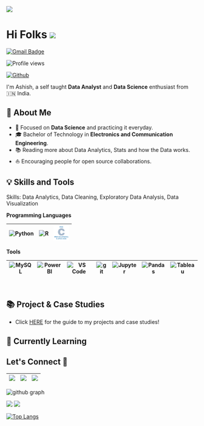 ![](https://user-images.githubusercontent.com/81792940/133103434-f68b1150-b3e9-4a2d-a783-1cf7fa2339dc.png)

<h1> Hi Folks <img  src="https://user-images.githubusercontent.com/81792940/133122116-2b16f332-140e-4cb5-a8f7-88c10af1647f.gif"  width="30px"></h1>  

[![Gmail Badge](https://img.shields.io/badge/thapa.ashishkumar3@gmail.com-30302f?style=flat&logo=Gmail&logoColor=red)](mailto:thapa.ashishkumar3@gmail.com)  

![Profile views](https://visitor-badge.glitch.me/badge?page_id=ashishthapa14.ashishthapa14)  

[![Github](https://img.shields.io/github/followers/:ashishthapa14?label=Follow&style=social)](https://github.com/ashishthapa14)  


I'm Ashish, a self taught **Data Analyst** and **Data Science** enthusiast from 🇮🇳 India. 

## 📃 About Me 
* 🧐   Focused on **Data Science** and practicing it everyday.
* 🎓   Bachelor of Technology in **Electronics and Communication Engineering**.
* 📚   Reading more about Data Analytics, Stats and how the Data works.
* ⛵   Encouraging people for open source collaborations.

## 💡 Skills and Tools

Skills: Data Analytics, Data Cleaning, Exploratory Data Analysis, Data Visualization

**Programming Languages**

<img title="Python" alt="Python" width="40px" src="https://user-images.githubusercontent.com/81792940/133122129-2e8c377d-7978-4184-8694-c616bc5bcff4.png" />|<img title="R" alt="R" width="40px" src="https://user-images.githubusercontent.com/81792940/133122133-dcee35e4-2164-43c3-8995-8d4b78374be9.png">|<img title="C" alt="C" width="40px" src="https://raw.githubusercontent.com/github/explore/master/topics/c/c.png">
|--|--|--|

**Tools**

<img title="MySQL" alt="MySQL" width="40px" src="">|<img title="Power BI" alt="Power BI" width="40px" src="https://user-images.githubusercontent.com/81792940/133122127-06d1176d-4163-4349-8920-01efb2e962d3.png">|<img title="VS Code" alt="VS Code" width="40px" src="https://img.icons8.com/fluent/48/000000/visual-studio-code-2019.png">|<img title="git" alt="git" width="40px" src="https://user-images.githubusercontent.com/81792940/133122111-87901fa6-4c79-4985-8b19-ebebe0d20dc0.png">|<img title="Jupyter Notebook" alt="Jupyter" width="100px" src="https://user-images.githubusercontent.com/81792940/133121903-d8a33e7f-c6a6-41ea-9d86-66f49ecb1f79.png">|<img title="Pandas" alt="Pandas" width="40px" src="https://user-images.githubusercontent.com/81792940/133122124-b1303582-fd4b-497a-ada7-b9786b4987b6.png">|<img title="Tableau" alt="Tableau" width="100px" src="https://user-images.githubusercontent.com/81792940/133122138-1e727162-e712-4890-9d64-4bf52b4dcdaf.png">
|--|--|--|--|--|--|--|
<br>
 
  
## 📚 Project & Case Studies
+ Click [HERE]() for the guide to my projects and case studies!

## 🌱 Currently Learning 

## Let's Connect :handshake:

<a href="https://www.linkedin.com/in/ashishthapa14/"><img src="https://user-images.githubusercontent.com/81792940/133122122-690edf12-c4cb-4693-910a-32769d1898a6.png" width="40"></a>|<a href="mailto:thapa.ashishkumar3@gmail.com"><img src="https://user-images.githubusercontent.com/81792940/133122113-ad00499c-ee51-4335-93ad-120c0feb3530.png" width="40"></a>|<a href="https://www.kaggle.com/ashishthapa14/"><img src="https://user-images.githubusercontent.com/81792940/133122119-b706a492-b963-4097-8001-4635bb05e371.png" width="40"></a>
|--|--|--|

![github graph](https://activity-graph.herokuapp.com/graph?username=ashishthapa14&theme=react-dark)

<img src = "https://github-readme-streak-stats.herokuapp.com?user=ashishthapa14&theme=dark&hide_border=false" width = 500>

<img src = "https://github-readme-stats.vercel.app/api?username=ashishthapa14&show_icons=true&theme=dark" width = 500>

[![Top Langs](https://github-readme-stats.vercel.app/api/top-langs/?username=ashishthapa14&theme=dark)](https://github.com/ashishthapa14/github-readme-stats)






